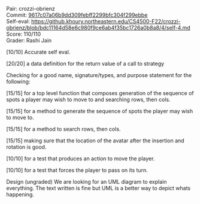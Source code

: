 Pair: crozzi-obrienz \
Commit: [9617c07a06b9dd309febff2299bfc304f299ebbe](https://github.khoury.northeastern.edu/CS4500-F22/crozzi-obrienz/tree/9617c07a06b9dd309febff2299bfc304f299ebbe) \
Self-eval: https://github.khoury.northeastern.edu/CS4500-F22/crozzi-obrienz/blob/bdc11164d58e6c980f9ce6ab4f35bc1726a0b8a8/4/self-4.md \
Score: 110/110 \
Grader: Rashi Jain


[10/10] Accurate self eval.

[20/20] a data definition for the return value of a call to strategy

Checking for a good name, signature/types, and purpose statement for the following:

[15/15] for a top level function that composes generation of the sequence of spots a player may wish to move to and searching rows, then cols.

[15/15] for a method to generate the sequence of spots the player may wish to move to.

[15/15] for a method to search rows, then cols.

[15/15] making sure that the location of the avatar after the insertion and rotation is good.

[10/10] for a test that produces an action to move the player.

[10/10] for a test that forces the player to pass on its turn.

Design (ungraded) We are looking for an UML diagram to explain everything. 
The text written is fine but UML is a better way to depict whats happening.
